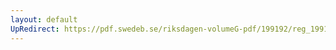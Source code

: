 ```yaml
---
layout: default
UpRedirect: https://pdf.swedeb.se/riksdagen-volumeG-pdf/199192/reg_199192/reg_199192_0137.pdf
---
```

